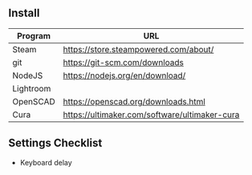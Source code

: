 ## Install

| Program  | URL |
| ------------- | ------------- |
| Steam  | https://store.steampowered.com/about/  |
| git  | https://git-scm.com/downloads  |
| NodeJS  |  https://nodejs.org/en/download/  |
| Lightroom |   |
| OpenSCAD |  https://openscad.org/downloads.html |
| Cura | https://ultimaker.com/software/ultimaker-cura   |


## Settings Checklist

 * Keyboard delay
 

